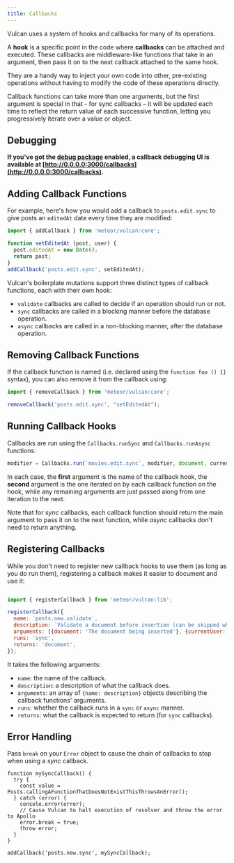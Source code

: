 ```yaml
---
title: Callbacks
---
```


Vulcan uses a system of hooks and callbacks for many of its operations.

A **hook** is a specific point in the code where **callbacks** can be attached and executed. These callbacks are middleware-like functions that take in an argument, then pass it on to the next callback attached to the same hook. 

They are a handy way to inject your own code into other, pre-existing operations without having to modify the code of these operations directly. 

Callback functions can take more than one arguments, but the first argument is special in that - for sync callbacks – it will be updated each time to reflect the return value of each successive function, letting you progressively iterate over a value or object. 

## Debugging

**If you've got the [debug package](/debug.html) enabled, a callback debugging UI is available at [http://0.0.0.0:3000/callbacks](http://0.0.0.0:3000/callbacks).**

## Adding Callback Functions

For example, here's how you would add a callback to `posts.edit.sync` to give posts an `editedAt` date every time they are modified:

```js
import { addCallback } from 'meteor/vulcan:core';

function setEditedAt (post, user) {
  post.editedAt = new Date();
  return post;
}
addCallback('posts.edit.sync', setEditedAt);
```

Vulcan's boilerplate mutations support three distinct types of callback functions, each with their own hook:

- `validate` callbacks are called to decide if an operation should run or not. 
- `sync` callbacks are called in a blocking manner before the database operation.
- `async` callbacks are called in a non-blocking manner, after the database operation. 

## Removing Callback Functions

If the callback function is named (i.e. declared using the `function foo () {}` syntax), you can also remove it from the callback using:

```js
import { removeCallback } from 'meteor/vulcan:core';

removeCallback('posts.edit.sync', "setEditedAt");
```

## Running Callback Hooks

Callbacks are run using the `Callbacks.runSync` and `Callbacks.runAsync` functions:

```js
modifier = Callbacks.run(`movies.edit.sync`, modifier, document, currentUser)
```

In each case, the **first** argument is the name of the callback hook, the **second** argument is the one iterated on by each callback function on the hook, while any remaining arguments are just passed along from one iteration to the next.

Note that for *sync* callbacks, each callback function should return the main argument to pass it on to the next function, while *async* callbacks don't need to return anything.

## Registering Callbacks

While you don't need to register new callback hooks to use them (as long as you do run them), registering a callback makes it easier to document and use it:

```js

import { registerCallback } from 'meteor/vulcan:lib';

registerCallback({
  name: `posts.new.validate`, 
  description: `Validate a document before insertion (can be skipped when inserting directly on server).`,  
  arguments: [{document: 'The document being inserted'}, {currentUser: 'The current user'}, {validationErrors: 'An object that can be used to accumulate validation errors'}], 
  runs: 'sync', 
  returns: 'document',
});
```

It takes the following arguments: 

- `name`: the name of the callback.
- `description`: a description of what the callback does. 
- `arguments`: an array of `{name: description}` objects describing the callback functions' arguments. 
- `runs`: whether the callback runs in a `sync` or `async` manner. 
- `returns`: what the callback is expected to return (for `sync` callbacks).

## Error Handling

Pass `break` on your `Error` object to cause the chain of callbacks to stop when using a *sync* callback.

```
function mySyncCallback() {
  try {
    const value = Posts.callingAFunctionThatDoesNotExistThisThrowsAnError();
  } catch (error) {
    console.error(error);
    // Cause Vulcan to halt execution of resolver and throw the error to Apollo
    error.break = true;
    throw error;
  }
}

addCallback('posts.new.sync', mySyncCallback);
```
